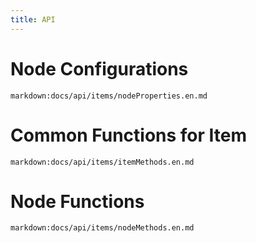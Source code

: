 ```yaml
---
title: API
---
```


# Node Configurations

`markdown:docs/api/items/nodeProperties.en.md`

# Common Functions for Item
`markdown:docs/api/items/itemMethods.en.md`

# Node Functions
`markdown:docs/api/items/nodeMethods.en.md`